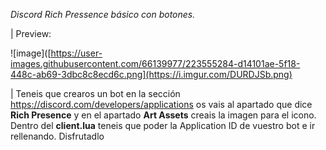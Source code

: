_Discord Rich Pressence básico con botones._



| Preview:




![image]([https://user-images.githubusercontent.com/66139977/223555284-d14101ae-5f18-448c-ab69-3dbc8c8ecd6c.png](https://i.imgur.com/DURDJSb.png)


| Teneis que crearos un bot en la sección https://discord.com/developers/applications os vais al apartado que dice **Rich Presence** y en el apartado **Art Assets** creais la imagen para el icono. Dentro del **client.lua** teneis que poder la Application ID de vuestro bot e ir rellenando. Disfrutadlo
